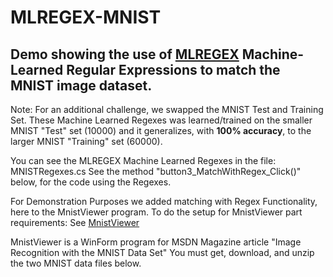 # MLREGEX-MNIST
## Demo showing the use of [MLREGEX](https://www.mlregex.com/About) Machine-Learned Regular Expressions to match the MNIST image dataset.  

 Note: For an additional challenge, we swapped the MNIST Test and Training Set.
 These Machine Learned Regexes was learned/trained on the smaller MNIST "Test" set (10000)
 and it generalizes, with **100% accuracy**, to the larger MNIST "Training" set (60000).
                                                                           
  You can see the MLREGEX Machine Learned Regexes in the file: MNISTRegexes.cs
  See the method "button3_MatchWithRegex_Click()" below, for the code using the Regexes.
                                                                           
 For Demonstration Purposes we added matching with Regex Functionality, here to the MnistViewer program.
 To do the setup for MnistViewer part requirements:
    See [MnistViewer](https://learn.microsoft.com/en-us/archive/msdn-magazine/2014/june/test-run-working-with-the-mnist-image-recognition-data-set)

 MnistViewer is a WinForm program for MSDN Magazine article "Image Recognition with the MNIST Data Set"
 You must get, download, and unzip the two MNIST data files below.

